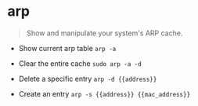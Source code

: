 # arp
> Show and manipulate your system's ARP cache.

- Show current arp table
`arp -a`

- Clear the entire cache
`sudo arp -a -d`

- Delete a specific entry
`arp -d {{address}}`

- Create an entry
`arp -s {{address}} {{mac_address}}`
